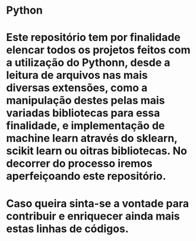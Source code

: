 # Python
# Este repositório tem por finalidade elencar todos os projetos feitos com a utilização do Pythonn, desde a leitura de arquivos nas mais diversas extensões, como a manipulação destes pelas mais variadas bibliotecas para essa finalidade, e implementação de machine learn através do sklearn, scikit learn ou oitras bibliotecas. No decorrer do processo iremos aperfeiçoando este repositório.
# Caso queira sinta-se a vontade para contribuir e enriquecer ainda mais estas linhas de códigos.
